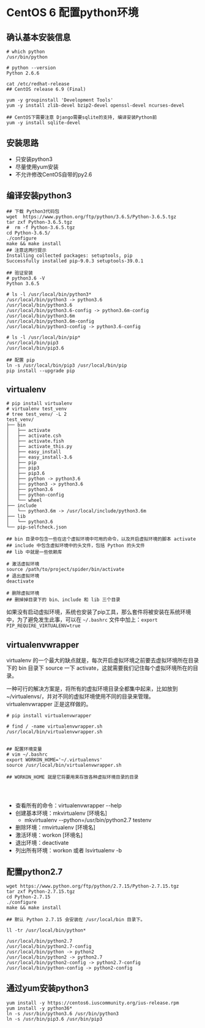 # CentOS 6 配置python环境

## 确认基本安装信息

```console
# which python
/usr/bin/python

# python --version
Python 2.6.6

cat /etc/redhat-release
## CentOS release 6.9 (Final)

yum -y groupinstall 'Development Tools'
yum -y install zlib-devel bzip2-devel openssl-devel ncurses-devel

## CentOS下需要注意 Django需要sqlite的支持, 编译安装Python前
yum -y install sqlite-devel
```

## 安装思路

- 只安装python3
- 尽量使用yum安装
- 不允许修改CentOS自带的py2.6

## 编译安装python3

```console
## 下载 Python3代码包
wget  https://www.python.org/ftp/python/3.6.5/Python-3.6.5.tgz
tar zxf Python-3.6.5.tgz
#  rm -f Python-3.6.5.tgz
cd Python-3.6.5/
./configure
make && make install
## 注意这两行提示
Installing collected packages: setuptools, pip
Successfully installed pip-9.0.3 setuptools-39.0.1

## 验证安装
# python3.6 -V
Python 3.6.5

# ls -l /usr/local/bin/python3*
/usr/local/bin/python3 -> python3.6
/usr/local/bin/python3.6
/usr/local/bin/python3.6-config -> python3.6m-config
/usr/local/bin/python3.6m
/usr/local/bin/python3.6m-config
/usr/local/bin/python3-config -> python3.6-config

# ls -l /usr/local/bin/pip*
/usr/local/bin/pip3
/usr/local/bin/pip3.6

## 配置 pip
ln -s /usr/local/bin/pip3 /usr/local/bin/pip
pip install --upgrade pip
```

## virtualenv

```console
# pip install virtualenv
# virtualenv test_venv
# tree test_venv/ -L 2
test_venv/
├── bin
│   ├── activate
│   ├── activate.csh
│   ├── activate.fish
│   ├── activate_this.py
│   ├── easy_install
│   ├── easy_install-3.6
│   ├── pip
│   ├── pip3
│   ├── pip3.6
│   ├── python -> python3.6
│   ├── python3 -> python3.6
│   ├── python3.6
│   ├── python-config
│   └── wheel
├── include
│   └── python3.6m -> /usr/local/include/python3.6m
├── lib
│   └── python3.6
└── pip-selfcheck.json

## bin 目录中包含一些在这个虚拟环境中可用的命令，以及开启虚拟环境的脚本 activate
## include 中包含虚拟环境中的头文件，包括 Python 的头文件
## lib 中就是一些依赖库

# 激活虚拟环境
source /path/to/project/spider/bin/activate
# 退出虚拟环境
deactivate

# 删除虚拟环境
## 删掉掉目录下的 bin、include 和 lib 三个目录
```

如果没有启动虚拟环境，系统也安装了pip工具，那么套件将被安装在系统环境中，为了避免发生此事，可以在 `~/.bashrc` 文件中加上：`export PIP_REQUIRE_VIRTUALENV=true`

## virtualenvwrapper

virtualenv 的一个最大的缺点就是，每次开启虚拟环境之前要去虚拟环境所在目录下的 bin 目录下 source 一下 activate，这就需要我们记住每个虚拟环境所在的目录。

一种可行的解决方案是，将所有的虚拟环境目录全都集中起来，比如放到 ~/virtualenvs/，并对不同的虚拟环境使用不同的目录来管理。virtualenvwrapper 正是这样做的。

```console
# pip install virtualenvwrapper

# find / -name virtualenvwrapper.sh
/usr/local/bin/virtualenvwrapper.sh


## 配置环境变量
# vim ~/.bashrc
export WORKON_HOME='~/.virtualenvs'
source /usr/local/bin/virtualenvwrapper.sh

## WORKON_HOME 就是它将要用来存放各种虚拟环境目录的目录




```

- 查看所有的命令：virtualenvwrapper --help
- 创建基本环境：mkvirtualenv [环境名]
  - mkvirtualenv --python=/usr/bin/python2.7 testenv
- 删除环境：rmvirtualenv [环境名]
- 激活环境：workon [环境名]
- 退出环境：deactivate
- 列出所有环境：workon 或者 lsvirtualenv -b

## 配置python2.7

```text
wget https://www.python.org/ftp/python/2.7.15/Python-2.7.15.tgz
tar zxf Python-2.7.15.tgz
cd Python-2.7.15
./configure
make && make install

## 默认 Python 2.7.15 会安装在 /usr/local/bin 目录下。

ll -tr /usr/local/bin/python*

/usr/local/bin/python2.7
/usr/local/bin/python2.7-config
/usr/local/bin/python -> python2
/usr/local/bin/python2 -> python2.7
/usr/local/bin/python2-config -> python2.7-config
/usr/local/bin/python-config -> python2-config

```

## 通过yum安装python3

```console
yum install -y https://centos6.iuscommunity.org/ius-release.rpm
yum install -y python36*
ln -s /usr/bin/python3.6 /usr/bin/python3
ln -s /usr/bin/pip3.6 /usr/bin/pip3
```
